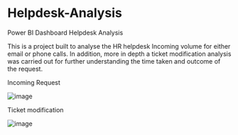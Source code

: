 # Helpdesk-Analysis

Power BI Dashboard Helpdesk Analysis

This is a project built to analyse the HR helpdesk Incoming volume for either email or phone calls.
In addition, more in depth a ticket modification analysis was carried out for further understanding the time taken and outcome of the request.

Incoming Request

![image](https://user-images.githubusercontent.com/58686831/212559734-1796eae7-381c-48a6-83a1-2dcfc0d34437.png)

Ticket modification

![image](https://user-images.githubusercontent.com/58686831/212559806-983e3634-bea2-45e9-be1b-e0e05a7894b6.png)
